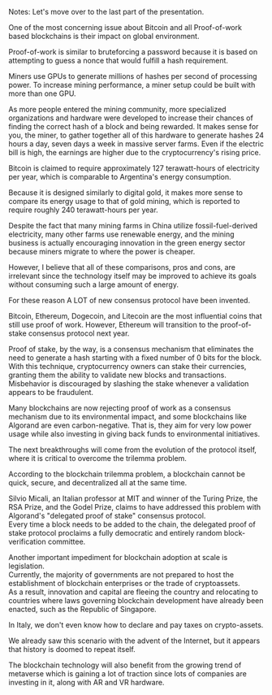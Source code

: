 Notes:
Let's move over to the last part of the presentation.

One of the most concerning issue about Bitcoin and all Proof-of-work based blockchains is their impact on global environment.  

Proof-of-work is similar to bruteforcing a password because it is based on attempting to guess a nonce that would fulfill a hash requirement.

Miners use GPUs to generate millions of hashes per second of processing power.
To increase mining performance, a miner setup could be built with more than one GPU.  

As more people entered the mining community, more specialized organizations and hardware were developed to increase their chances of finding the correct hash of a block and being rewarded.
It makes sense for you, the miner, to gather together all of this hardware to generate hashes 24 hours a day, seven days a week in massive server farms.
Even if the electric bill is high, the earnings are higher due to the cryptocurrency's rising price.

Bitcoin is claimed to require approximately 127 terawatt-hours of electricity per year, which is comparable to Argentina's energy consumption.

Because it is designed similarly to digital gold, it makes more sense to compare its energy usage to that of gold mining, which is reported to require roughly 240 terawatt-hours per year.

Despite the fact that many mining farms in China utilize fossil-fuel-derived electricity, many other farms use renewable energy, and the mining business is actually encouraging innovation in the green energy sector because miners migrate to where the power is cheaper.  

However, I believe that all of these comparisons, pros and cons, are irrelevant since the technology itself may be improved to achieve its goals without consuming such a large amount of energy.  

For these reason A LOT of new consensus protocol have been invented.

Bitcoin, Ethereum, Dogecoin, and Litecoin are the most influential coins that still use proof of work.
However, Ethereum will transition to the proof-of-stake consensus protocol next year.

Proof of stake, by the way, is a consensus mechanism that eliminates the need to generate a hash starting with a fixed number of 0 bits for the block.
With this technique, cryptocurrency owners can stake their currencies, granting them the ability to validate new blocks and transactions.
Misbehavior is discouraged by slashing the stake whenever a validation appears to be fraudulent.  

Many blockchains are now rejecting proof of work as a consensus mechanism due to its environmental impact, and some blockchains like Algorand are even carbon-negative. That is, they aim for very low power usage while also investing in giving back funds to environmental initiatives.

The next breakthroughs will come from the evolution of the protocol itself, where it is critical to overcome the trilemma problem.  

According to the blockchain trilemma problem, a blockchain cannot be quick, secure, and decentralized all at the same time.  

Silvio Micali, an Italian professor at MIT and winner of the Turing Prize, the RSA Prize, and the Godel Prize, claims to have addressed this problem with Algorand's "delegated proof of stake" consensus protocol.  
Every time a block needs to be added to the chain, the delegated proof of stake protocol proclaims a fully democratic and entirely random block-verification committee.  

Another important impediment for blockchain adoption at scale is legislation.  
Currently, the majority of governments are not prepared to host the establishment of blockchain enterprises or the trade of cryptoassets.  
As a result, innovation and capital are fleeing the country and relocating to countries where laws governing blockchain development have already been enacted, such as the Republic of Singapore.  

In Italy, we don't even know how to declare and pay taxes on crypto-assets.  

We already saw this scenario with the advent of the Internet, but it appears that history is doomed to repeat itself.  

The blockchain technology will also benefit from the growing trend of metaverse which is gaining a lot of traction since lots of companies are investing in it, along with AR and VR hardware.  
